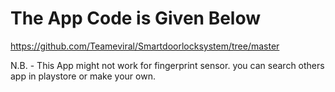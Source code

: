 # The App Code is Given Below

https://github.com/Teameviral/Smartdoorlocksystem/tree/master

N.B. - This App might not work for fingerprint sensor. you can search others app in playstore or make your own.
